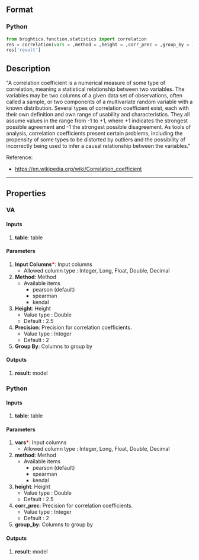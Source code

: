 ## Format
### Python
```python
from brightics.function.statistics import correlation
res = correlation(vars = ,method = ,height = ,corr_prec = ,group_by = )
res['result']
```

## Description
"A correlation coefficient is a numerical measure of some type of correlation, meaning a statistical relationship between two variables. The variables may be two columns of a given data set of observations, often called a sample, or two components of a multivariate random variable with a known distribution. Several types of correlation coefficient exist, each with their own definition and own range of usability and characteristics. They all assume values in the range from -1 to +1, where +1 indicates the strongest possible agreement and -1 the strongest possible disagreement. As tools of analysis, correlation coefficients present certain problems, including the propensity of some types to be distorted by outliers and the possibility of incorrectly being used to infer a causal relationship between the variables." 

Reference:
+ <https://en.wikipedia.org/wiki/Correlation_coefficient>

---

## Properties
### VA
#### Inputs
1. **table**: table

#### Parameters
1. **Input Columns**<b style="color:red">*</b>: Input columns
   - Allowed column type : Integer, Long, Float, Double, Decimal
2. **Method**: Method
   - Available items
      - pearson (default)
      - spearman
      - kendal
3. **Height**: Height
   - Value type : Double
   - Default : 2.5
4. **Precision**: Precision for correlation coefficients.
   - Value type : Integer
   - Default : 2
5. **Group By**: Columns to group by

#### Outputs
1. **result**: model

### Python
#### Inputs
1. **table**: table

#### Parameters
1. **vars**<b style="color:red">*</b>: Input columns
   - Allowed column type : Integer, Long, Float, Double, Decimal
2. **method**: Method
   - Available items
      - pearson (default)
      - spearman
      - kendal
3. **height**: Height
   - Value type : Double
   - Default : 2.5
4. **corr_prec**: Precision for correlation coefficients.
   - Value type : Integer
   - Default : 2
5. **group_by**: Columns to group by

#### Outputs
1. **result**: model

